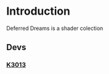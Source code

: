 # Introduction
Deferred Dreams is a shader colection
## Devs
### [K3013](https://github.com/K3013)

